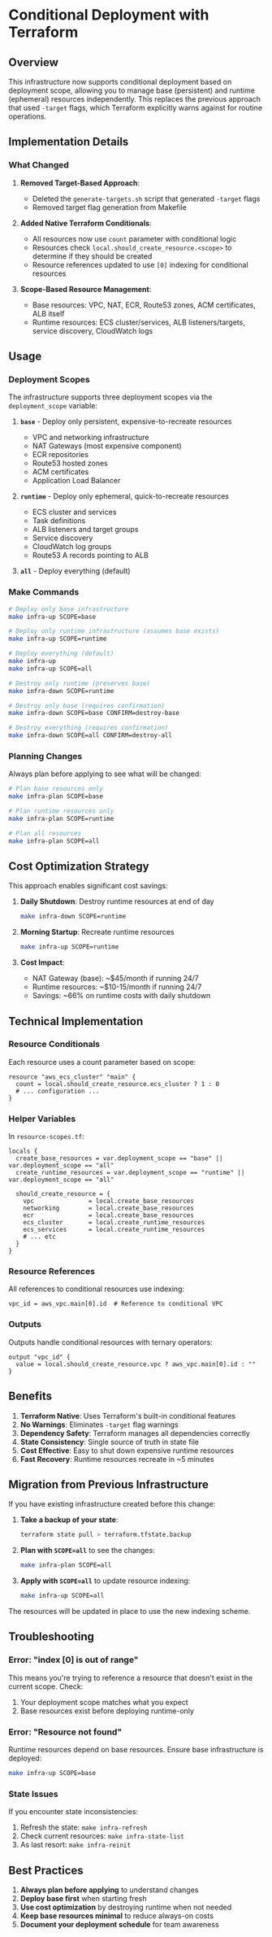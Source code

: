 # Conditional Deployment with Terraform

## Overview

This infrastructure now supports conditional deployment based on deployment scope, allowing you to manage base (persistent) and runtime (ephemeral) resources independently. This replaces the previous approach that used `-target` flags, which Terraform explicitly warns against for routine operations.

## Implementation Details

### What Changed

1. **Removed Target-Based Approach**:
   - Deleted the `generate-targets.sh` script that generated `-target` flags
   - Removed target flag generation from Makefile

2. **Added Native Terraform Conditionals**:
   - All resources now use `count` parameter with conditional logic
   - Resources check `local.should_create_resource.<scope>` to determine if they should be created
   - Resource references updated to use `[0]` indexing for conditional resources

3. **Scope-Based Resource Management**:
   - Base resources: VPC, NAT, ECR, Route53 zones, ACM certificates, ALB itself
   - Runtime resources: ECS cluster/services, ALB listeners/targets, service discovery, CloudWatch logs

## Usage

### Deployment Scopes

The infrastructure supports three deployment scopes via the `deployment_scope` variable:

1. **`base`** - Deploy only persistent, expensive-to-recreate resources
   - VPC and networking infrastructure
   - NAT Gateways (most expensive component)
   - ECR repositories
   - Route53 hosted zones
   - ACM certificates
   - Application Load Balancer

2. **`runtime`** - Deploy only ephemeral, quick-to-recreate resources
   - ECS cluster and services
   - Task definitions
   - ALB listeners and target groups
   - Service discovery
   - CloudWatch log groups
   - Route53 A records pointing to ALB

3. **`all`** - Deploy everything (default)

### Make Commands

```bash
# Deploy only base infrastructure
make infra-up SCOPE=base

# Deploy only runtime infrastructure (assumes base exists)
make infra-up SCOPE=runtime

# Deploy everything (default)
make infra-up
make infra-up SCOPE=all

# Destroy only runtime (preserves base)
make infra-down SCOPE=runtime

# Destroy only base (requires confirmation)
make infra-down SCOPE=base CONFIRM=destroy-base

# Destroy everything (requires confirmation)
make infra-down SCOPE=all CONFIRM=destroy-all
```

### Planning Changes

Always plan before applying to see what will be changed:

```bash
# Plan base resources only
make infra-plan SCOPE=base

# Plan runtime resources only
make infra-plan SCOPE=runtime

# Plan all resources
make infra-plan SCOPE=all
```

## Cost Optimization Strategy

This approach enables significant cost savings:

1. **Daily Shutdown**: Destroy runtime resources at end of day
   ```bash
   make infra-down SCOPE=runtime
   ```

2. **Morning Startup**: Recreate runtime resources
   ```bash
   make infra-up SCOPE=runtime
   ```

3. **Cost Impact**:
   - NAT Gateway (base): ~$45/month if running 24/7
   - Runtime resources: ~$10-15/month if running 24/7
   - Savings: ~66% on runtime costs with daily shutdown

## Technical Implementation

### Resource Conditionals

Each resource uses a count parameter based on scope:

```hcl
resource "aws_ecs_cluster" "main" {
  count = local.should_create_resource.ecs_cluster ? 1 : 0
  # ... configuration ...
}
```

### Helper Variables

In `resource-scopes.tf`:

```hcl
locals {
  create_base_resources = var.deployment_scope == "base" || var.deployment_scope == "all"
  create_runtime_resources = var.deployment_scope == "runtime" || var.deployment_scope == "all"

  should_create_resource = {
    vpc               = local.create_base_resources
    networking        = local.create_base_resources
    ecr               = local.create_base_resources
    ecs_cluster       = local.create_runtime_resources
    ecs_services      = local.create_runtime_resources
    # ... etc
  }
}
```

### Resource References

All references to conditional resources use indexing:

```hcl
vpc_id = aws_vpc.main[0].id  # Reference to conditional VPC
```

### Outputs

Outputs handle conditional resources with ternary operators:

```hcl
output "vpc_id" {
  value = local.should_create_resource.vpc ? aws_vpc.main[0].id : ""
}
```

## Benefits

1. **Terraform Native**: Uses Terraform's built-in conditional features
2. **No Warnings**: Eliminates `-target` flag warnings
3. **Dependency Safety**: Terraform manages all dependencies correctly
4. **State Consistency**: Single source of truth in state file
5. **Cost Effective**: Easy to shut down expensive runtime resources
6. **Fast Recovery**: Runtime resources recreate in ~5 minutes

## Migration from Previous Infrastructure

If you have existing infrastructure created before this change:

1. **Take a backup of your state**:
   ```bash
   terraform state pull > terraform.tfstate.backup
   ```

2. **Plan with `SCOPE=all`** to see the changes:
   ```bash
   make infra-plan SCOPE=all
   ```

3. **Apply with `SCOPE=all`** to update resource indexing:
   ```bash
   make infra-up SCOPE=all
   ```

The resources will be updated in place to use the new indexing scheme.

## Troubleshooting

### Error: "index [0] is out of range"

This means you're trying to reference a resource that doesn't exist in the current scope. Check:
1. Your deployment scope matches what you expect
2. Base resources exist before deploying runtime-only

### Error: "Resource not found"

Runtime resources depend on base resources. Ensure base infrastructure is deployed:
```bash
make infra-up SCOPE=base
```

### State Issues

If you encounter state inconsistencies:
1. Refresh the state: `make infra-refresh`
2. Check current resources: `make infra-state-list`
3. As last resort: `make infra-reinit`

## Best Practices

1. **Always plan before applying** to understand changes
2. **Deploy base first** when starting fresh
3. **Use cost optimization** by destroying runtime when not needed
4. **Keep base resources minimal** to reduce always-on costs
5. **Document your deployment schedule** for team awareness
